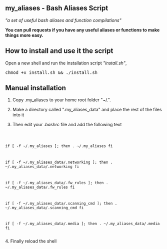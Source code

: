 ## my_aliases - Bash Aliases Script
*"a set of useful bash aliases and function compilations"*

<b>You can pull requests if you have any useful aliases or functions to make things more easy.</b>

## How to install and use it the script 
Open a new shell and run the installation script <i>"install.sh"</i>,

<TT>chmod +x install.sh && ./install.sh</TT>

## Manual installation
1. Copy .my_aliases to your home root folder "~/.".

2. Make a directory called ".my_aliases_data" and place the rest of the files into it

3. Then edit your <i>.bashrc</i> file and add the following text
<code>

if [ -f ~/.my_aliases ]; then
    . ~/.my_aliases
fi

if [ -f ~/.my_aliases_data/.networking ]; then
    . ~/.my_aliases_data/.networking
fi

if [ -f ~/.my_aliases_data/.fw_rules ]; then
    . ~/.my_aliases_data/.fw_rules
fi

if [ -f ~/.my_aliases_data/.scanning_cmd ]; then
    . ~/.my_aliases_data/.scanning_cmd
fi

if [ -f ~/.my_aliases_data/.media ]; then
    . ~/.my_aliases_data/.media
fi

</code>
4. Finally reload the shell
